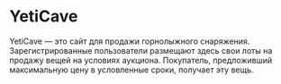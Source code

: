 # YetiCave
YetiCave — это сайт для продажи горнолыжного снаряжения. Зарегистрированные пользователи размещают здесь свои лоты на продажу вещей на условиях аукциона. Покупатель, предложивший максимальную цену в условленные сроки, получает эту вещь.